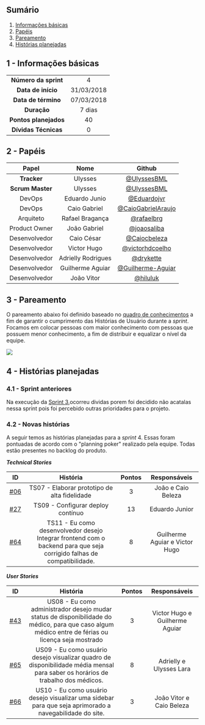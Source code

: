 ## Sumário

1. [Informações básicas](#1---informações-básicas)
1. [Papéis](#2---papéis)
1. [Pareamento](#3---pareamento)
1. [Histórias planejadas](#4---histórias-planejadas)


## 1 - Informações básicas

| | |
|:--:|:--:|
|**Número da sprint**|4|
|**Data de início**|31/03/2018|
|**Data de término**|07/03/2018|
|**Duração**|7 dias|
|**Pontos planejados**|40|
|**Dívidas Técnicas**|0|

## 2 - Papéis

|Papel|Nome|Github|
|:---:|:--:|:--:|
|**Tracker**|Ulysses|[@UlyssesBML]()|
|**Scrum Master**|Ulysses|[@UlyssesBML]()|
|DevOps|Eduardo Junio|[@Eduardojvr](https://github.com/Eduardojvr)|
|DevOps|Caio Gabriel|[@CaioGabrielAraujo]()|
|Arquiteto|Rafael Bragança|[@rafaelbrg](https://github.com/rafaelbrg)|
|Product Owner|João Gabriel|[@joaosaliba]()|
|Desenvolvedor|Caio César|[@Caiocbeleza]()|
|Desenvolvedor|Victor Hugo|[@victorhdcoelho]()|
|Desenvolvedor|Adrielly Rodrigues|[@drykette]()|
|Desenvolvedor|Guilherme Aguiar|[@Guilherme-Aguiar]()|
|Desenvolvedor|João Vitor|[@hiluluk]()|

## 3 - Pareamento

O pareamento abaixo foi definido baseado no [quadro de conhecimentos](https://github.com/fga-gpp-mds/2018.1_Gestao_de_Internacoes_Cirurgicas_GIC/blob/master/docs/documentos/imagens/sprint0/conhecimento_Inicial.png) a fim de garantir o cumprimento das Histórias de Usuário durante a *sprint*. Focamos em colocar pessoas com maior conhecimento com pessoas que possuem menor conhecimento, a fim de distribuir e equalizar o nível da equipe.

<img src="{{ site.baseurl }}/documentos/imagens/Sprint4/Pareamento.png">

## 4 - Histórias planejadas

### 4.1 - Sprint anteriores

Na execução da [Sprint 3](https://github.com/fga-gpp-mds/2018.1_Gestao_de_Internacoes_Cirurgicas_GIC/blob/master/docs/documentos/Sprints/Sprint_3_Planejamento.md),ocorreu dividas porem foi decidido não acatalas nessa sprint pois foi percebido outras prioridades para o projeto.

### 4.2 - Novas histórias

A seguir temos as histórias planejadas para a *sprint* 4. Essas foram pontuadas de acordo com o "planning poker" realizado pela equipe. Todas estão presentes no backlog do produto.

  ***Technical Stories***

|ID|História|Pontos|Responsáveis|
|:-:|:-----:|:----:|:----------:|
|[#06](https://github.com/fga-gpp-mds/2018.1_gerencia_mais/issues/6)|TS07 - Elaborar prototipo de alta fidelidade|3|João e Caio Beleza|
|[#27](https://github.com/fga-gpp-mds/2018.1_gerencia_mais/issues/27)|TS09 - Configurar deploy contínuo|13|Eduardo Junior|
|[#64](https://github.com/fga-gpp-mds/2018.1_gerencia_mais/issues/64)|TS11 - Eu como desenvolvedor desejo Integrar frontend com o backend para que seja corrigido falhas de compatibilidade.|8|Guilherme Aguiar e Victor Hugo|


  ***User Stories***

|ID|História|Pontos|Responsáveis|
|:-:|:-----:|:----:|:----------:|
|[#43](https://github.com/fga-gpp-mds/2018.1_gerencia_mais/issues/43)|US08 - Eu como administrador desejo mudar status de disponibilidade do médico, para que caso algum médico entre de férias ou licença seja mostrado|3|Victor Hugo e Guilherme Aguiar|
|[#65](https://github.com/fga-gpp-mds/2018.1_gerencia_mais/issues/65)|US09 - Eu como usuário desejo visualizar quadro de disponibilidade média mensal para saber os horários de trabalho dos médicos.|8|Adrielly e Ulysses Lara|
|[#66](https://github.com/fga-gpp-mds/2018.1_gerencia_mais/issues/66)|US10 - Eu como usuário desejo visualizar uma sidebar para que seja aprimorado a navegabilidade do site.|3|João Vitor e Caio Beleza|
